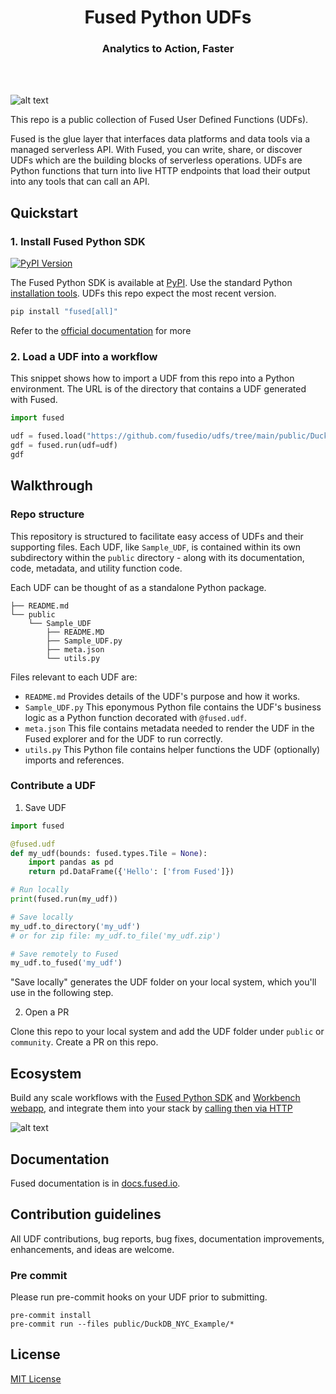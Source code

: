 <h1 align="center">
  Fused Python UDFs
</h1>
<h3 align="center">
  Analytics to Action, Faster
</h3>
<br><br>

![alt text](https://fused-magic.s3.us-west-2.amazonaws.com/docs_assets/github_udfs_repo/readme_udf_explorer.png)

This repo is a public collection of Fused User Defined Functions (UDFs).

Fused is the glue layer that interfaces data platforms and data tools via a managed serverless API. With Fused, you can write, share, or discover UDFs which are the building blocks of serverless operations. UDFs are Python functions that turn into live HTTP endpoints that load their output into any tools that can call an API.

## Quickstart

### 1. Install Fused Python SDK

[![PyPI Version](https://img.shields.io/pypi/v/fused.svg)](https://pypi.python.org/pypi/fused)

The Fused Python SDK is available at [PyPI](https://pypi.org/project/fused/). Use the standard Python [installation tools](https://packaging.python.org/en/latest/tutorials/installing-packages/). UDFs this repo expect the most recent version.

```bash
pip install "fused[all]"
```

Refer to the [official documentation](https://docs.fused.io/python-sdk/#python-install) for more

### 2. Load a UDF into a workflow

This snippet shows how to import a UDF from this repo into a Python environment. The URL is of the directory that contains a UDF generated with Fused.

```python
import fused

udf = fused.load("https://github.com/fusedio/udfs/tree/main/public/DuckDB_NYC_Example")
gdf = fused.run(udf=udf)
gdf
```

## Walkthrough

### Repo structure

This repository is structured to facilitate easy access of UDFs and their supporting files. Each UDF, like `Sample_UDF`, is contained within its own subdirectory within the `public` directory - along with its documentation, code, metadata, and utility function code.

Each UDF can be thought of as a standalone Python package.

```
├── README.md
└── public
    └── Sample_UDF
        ├── README.MD
        ├── Sample_UDF.py
        ├── meta.json
        └── utils.py
```

Files relevant to each UDF are:
- `README.md` Provides details of the UDF's purpose and how it works.
- `Sample_UDF.py` This eponymous Python file contains the UDF's business logic as a Python function decorated with `@fused.udf`.
- `meta.json` This file contains metadata needed to render the UDF in the Fused explorer and for the UDF to run correctly.
- `utils.py` This Python file contains helper functions the UDF (optionally) imports and references.



### Contribute a UDF

1. Save UDF

```python
import fused

@fused.udf
def my_udf(bounds: fused.types.Tile = None):
    import pandas as pd
    return pd.DataFrame({'Hello': ['from Fused']})

# Run locally
print(fused.run(my_udf))

# Save locally
my_udf.to_directory('my_udf')
# or for zip file: my_udf.to_file('my_udf.zip')

# Save remotely to Fused
my_udf.to_fused('my_udf')
```

"Save locally" generates the UDF folder on your local system, which you'll use in the following step.

2. Open a PR

Clone this repo to your local system and add the UDF folder under `public` or `community`. Create a PR on this repo.

## Ecosystem

Build any scale workflows with the [Fused Python SDK](https://docs.fused.io/python-sdk/) and [Workbench webapp](https://docs.fused.io/workbench/), and integrate them into your stack by [calling then via HTTP](https://docs.fused.io/core-concepts/run-udfs/run-small-udfs/#http-requests)

![alt text](https://fused-magic.s3.us-west-2.amazonaws.com/docs_assets/ecosystem_diagram.png)

## Documentation

Fused documentation is in [docs.fused.io](https://docs.fused.io/).

## Contribution guidelines

All UDF contributions, bug reports, bug fixes, documentation improvements, enhancements, and ideas are welcome.


### Pre commit

Please run pre-commit hooks on your UDF prior to submitting.

```
pre-commit install
pre-commit run --files public/DuckDB_NYC_Example/*
```

## License

[MIT License](./LICENSE)
